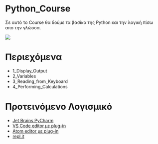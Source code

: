 # Python_Course 

Σε αυτό το Course θα δούμε τα βασίκα της Python και την λογική πίσω απο την γλώσσα.


 ![](https://logos-download.com/wp-content/uploads/2016/10/Python_logo_wordmark.png)


# Περιεχόμενα

- 1_Display_Output
- 2_Variables
- 3_Reading_from_Keyboard
- 4_Performing_Calculations


# Προτεινόμενο Λογισμικό 

- [Jet Brains PyCharm](https://www.jetbrains.com/pycharm/)
- [VS Code editor με plug-in](https://code.visualstudio.com/docs/languages/python)
- [Atom editor με plug-in](https://atom.io/packages/ide-python)
- [repl.it](https://repl.it/)